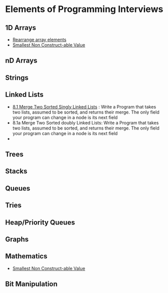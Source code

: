 # Elements of Programming Interviews

## 1D Arrays

* [Rearrange array elements](../problem-solutions/1d-array-problems/rearrange-array-elements.md)
* [Smallest Non Construct-able Value](../problem-solutions/mathematics-problems/smallest-non-construct-able-value.md)



## nD Arrays

## Strings

## Linked Lists

*  [8.1 Merge Two Sorted Singly Linked Lists](../problem-solutions/linked-list-problems/merge-2-sorted-linked-list.md) : Write a Program that takes two lists, assumed to be sorted, and returns their merge. The only field your program can change in a node is its next field
* 8.1a Merge Two Sorted doubly Linked Lists:  Write a Program that takes two lists, assumed to be sorted, and returns their merge. The only field your program can change in a node is its next field
* 


## Trees

## Stacks

## Queues

## Tries

## Heap/Priority Queues

## Graphs

## Mathematics

* [Smallest Non Construct-able Value](../problem-solutions/mathematics-problems/smallest-non-construct-able-value.md)

## Bit Manipulation



